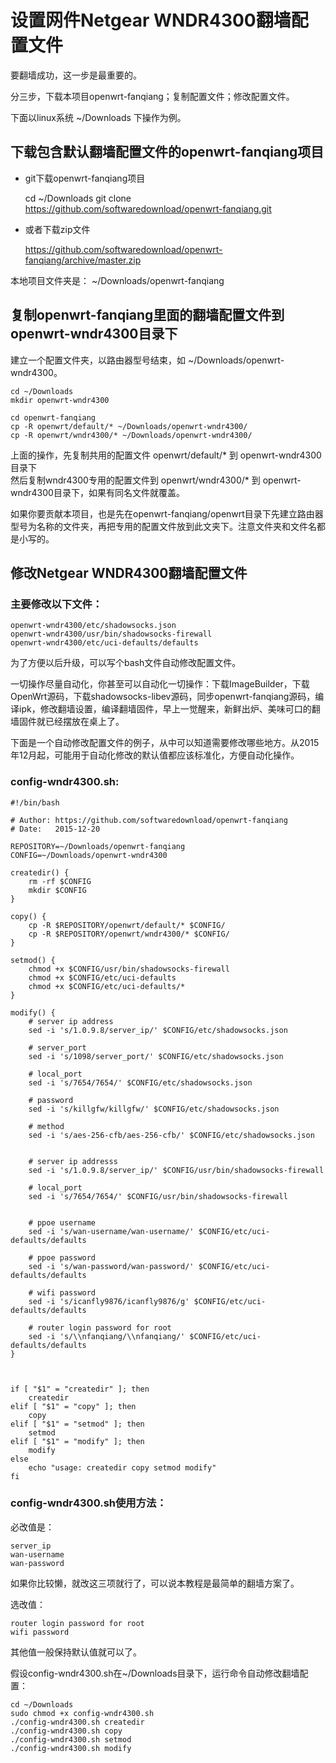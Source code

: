 # 设置网件Netgear WNDR4300翻墙配置文件

要翻墙成功，这一步是最重要的。

分三步，下载本项目openwrt-fanqiang；复制配置文件；修改配置文件。

下面以linux系统 ~/Downloads 下操作为例。

## 下载包含默认翻墙配置文件的openwrt-fanqiang项目

* git下载openwrt-fanqiang项目

	cd ~/Downloads
	git clone https://github.com/softwaredownload/openwrt-fanqiang.git

* 或者下载zip文件

	https://github.com/softwaredownload/openwrt-fanqiang/archive/master.zip

本地项目文件夹是： ~/Downloads/openwrt-fanqiang

## 复制openwrt-fanqiang里面的翻墙配置文件到openwrt-wndr4300目录下

建立一个配置文件夹，以路由器型号结束，如 ~/Downloads/openwrt-wndr4300。

	cd ~/Downloads
	mkdir openwrt-wndr4300
	
	cd openwrt-fanqiang
	cp -R openwrt/default/* ~/Downloads/openwrt-wndr4300/
	cp -R openwrt/wndr4300/* ~/Downloads/openwrt-wndr4300/
	
上面的操作，先复制共用的配置文件 openwrt/default/* 到 openwrt-wndr4300目录下	
然后复制wndr4300专用的配置文件到 openwrt/wndr4300/* 到 openwrt-wndr4300目录下，如果有同名文件就覆盖。

如果你要贡献本项目，也是先在openwrt-fanqiang/openwrt目录下先建立路由器型号为名称的文件夹，再把专用的配置文件放到此文夹下。注意文件夹和文件名都是小写的。

## 修改Netgear WNDR4300翻墙配置文件


### 主要修改以下文件：

	openwrt-wndr4300/etc/shadowsocks.json
	openwrt-wndr4300/usr/bin/shadowsocks-firewall
	openwrt-wndr4300/etc/uci-defaults/defaults
	
为了方便以后升级，可以写个bash文件自动修改配置文件。

一切操作尽量自动化，你甚至可以自动化一切操作：下载ImageBuilder，下载OpenWrt源码，下载shadowsocks-libev源码，同步openwrt-fanqiang源码，编译ipk，修改翻墙设置，编译翻墙固件，早上一觉醒来，新鲜出炉、美味可口的翻墙固件就已经摆放在桌上了。

下面是一个自动修改配置文件的例子，从中可以知道需要修改哪些地方。从2015年12月起，可能用于自动化修改的默认值都应该标准化，方便自动化操作。

### config-wndr4300.sh:
	
	#!/bin/bash
	
	# Author: https://github.com/softwaredownload/openwrt-fanqiang
	# Date:   2015-12-20
	
	REPOSITORY=~/Downloads/openwrt-fanqiang
	CONFIG=~/Downloads/openwrt-wndr4300
	
	createdir() {
		rm -rf $CONFIG
		mkdir $CONFIG
	}
	
	copy() {
		cp -R $REPOSITORY/openwrt/default/* $CONFIG/
		cp -R $REPOSITORY/openwrt/wndr4300/* $CONFIG/
	}
	
	setmod() {
		chmod +x $CONFIG/usr/bin/shadowsocks-firewall
		chmod +x $CONFIG/etc/uci-defaults
		chmod +x $CONFIG/etc/uci-defaults/*
	}
	
	modify() {
		# server ip address
		sed -i 's/1.0.9.8/server_ip/' $CONFIG/etc/shadowsocks.json
	
		# server_port
		sed -i 's/1098/server_port/' $CONFIG/etc/shadowsocks.json
		
		# local_port
		sed -i 's/7654/7654/' $CONFIG/etc/shadowsocks.json
	
		# password
		sed -i 's/killgfw/killgfw/' $CONFIG/etc/shadowsocks.json
	
		# method
		sed -i 's/aes-256-cfb/aes-256-cfb/' $CONFIG/etc/shadowsocks.json
	
	
		# server ip addresss
		sed -i 's/1.0.9.8/server_ip/' $CONFIG/usr/bin/shadowsocks-firewall
	
		# local_port
		sed -i 's/7654/7654/' $CONFIG/usr/bin/shadowsocks-firewall
	
	
		# ppoe username
		sed -i 's/wan-username/wan-username/' $CONFIG/etc/uci-defaults/defaults
	
		# ppoe password
		sed -i 's/wan-password/wan-password/' $CONFIG/etc/uci-defaults/defaults
	
		# wifi password
		sed -i 's/icanfly9876/icanfly9876/g' $CONFIG/etc/uci-defaults/defaults
	
		# router login password for root
		sed -i 's/\\nfanqiang/\\nfanqiang/' $CONFIG/etc/uci-defaults/defaults
	}
	
	
	
	if [ "$1" = "createdir" ]; then
		createdir
	elif [ "$1" = "copy" ]; then
		copy
	elif [ "$1" = "setmod" ]; then
		setmod
	elif [ "$1" = "modify" ]; then
		modify
	else
	    echo "usage: createdir copy setmod modify"
	fi


### config-wndr4300.sh使用方法：

必改值是：

	server_ip
	wan-username
	wan-password

如果你比较懒，就改这三项就行了，可以说本教程是最简单的翻墙方案了。

选改值：
	
	router login password for root
	wifi password
	
其他值一般保持默认值就可以了。

假设config-wndr4300.sh在~/Downloads目录下，运行命令自动修改翻墙配置：

	cd ~/Downloads
	sudo chmod +x config-wndr4300.sh
	./config-wndr4300.sh createdir
	./config-wndr4300.sh copy
	./config-wndr4300.sh setmod
	./config-wndr4300.sh modify
